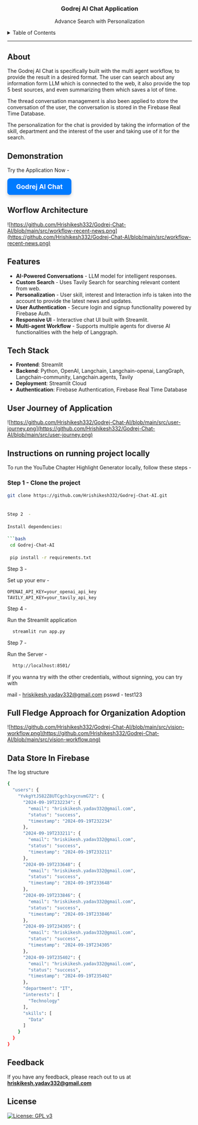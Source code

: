 <br />
<div align="center">
  <h3 align="center">Godrej AI Chat Application</h3>
  <p align="center">
    Advance Search with Personalization
  </p>
</div>

<details>
  <summary>Table of Contents</summary>
  <ol>
    <li><a href="#about">About</a></li>
    <li><a href="#features">Features</a></li>
    <li><a href="#tech-stack">Tech Stack</a></li>
    <li><a href="#instructions-on-running-project-locally">Instructions on running project locally</a></li>
    <li><a href="#usecases">Usecases</a></li>
    <li><a href="#feedback">Feedback</a></li>
  </ol>
</details>

------

## About

The Godrej AI Chat is specifically built with the multi agent workflow, to provide the result in a desired format. The user can search about any information form LLM which is connected to the web, it also provide the top 5 best sources, and even summarizing them which saves a lot of time.

The thread conversation management is also been applied to store the conversation of the user, the conversation is stored in the Firebase Real Time Database.

The personalization for the chat is provided by taking the information of the skill, department and the interest of the user and taking use of it for the search.
 

## Demonstration

Try the Application Now -

<a href="https://godrej-chat-ai.streamlit.app/" target="_blank" style="
    display: inline-block;
    padding: 12px 24px;
    font-size: 18px;
    font-weight: bold;
    color: #ffffff;
    background-color: #007bff;
    border: none;
    border-radius: 8px;
    text-align: center;
    text-decoration: none;
    box-shadow: 0 4px 8px rgba(0,0,0,0.2);
    transition: background-color 0.3s, box-shadow 0.3s;
">
    Godrej AI Chat
</a>


## Worflow Architecture

![https://github.com/Hrishikesh332/Godrej-Chat-AI/blob/main/src/workflow-recent-news.png](https://github.com/Hrishikesh332/Godrej-Chat-AI/blob/main/src/workflow-recent-news.png)


## Features

- **AI-Powered Conversations** - LLM model for intelligent responses.
- **Custom Search** - Uses Tavily Search for searching relevant content from web.
- **Personalization** - User skill, interest and Interaction info is taken into the account to provide the latest news and updates.
- **User Authentication** - Secure login and signup functionality powered by Firebase Auth.
- **Responsive UI** - Interactive chat UI built with Streamlit.
- **Multi-agent Workflow** - Supports multiple agents for diverse AI functionalities with the help of Langgraph.


## Tech Stack

- **Frontend**: Streamlit
- **Backend**: Python, OpenAI, Langchain, Langchain-openai, LangGraph, Langchain-community, Langchain.agents, Tavily
- **Deployment**: Streamlit Cloud
- **Authentication**: Firebase Authentication, Firebase Real Time Database


## User Journey of Application

![https://github.com/Hrishikesh332/Godrej-Chat-AI/blob/main/src/user-journey.png](https://github.com/Hrishikesh332/Godrej-Chat-AI/blob/main/src/user-journey.png)


## Instructions on running project locally

To run the YouTube Chapter Highlight Generator locally, follow these steps -

### Step 1 - Clone the project

```bash
git clone https://github.com/Hrishikesh332/Godrej-Chat-AI.git


Step 2  -

Install dependencies:

```bash
 cd Godrej-Chat-AI
 
 pip install -r requirements.txt
```

Step 3 - 

Set up your env -

```
OPENAI_API_KEY=your_openai_api_key
TAVILY_API_KEY=your_tavily_api_key
```


Step 4 -

Run the Streamlit application

```bash
  streamlit run app.py
```

Step 7 - 

Run the Server -

```bash
  http://localhost:8501/
```

If you wanna try with the other credentials, without signning, you can try with

mail - hriskikesh.yadav332@gmail.com
psswd - test123


## Full Fledge Approach for Organization Adoption

![https://github.com/Hrishikesh332/Godrej-Chat-AI/blob/main/src/vision-workflow.png](https://github.com/Hrishikesh332/Godrej-Chat-AI/blob/main/src/vision-workflow.png)

## Data Store In Firebase

The log structure

```bash
{
  "users": {
    "YvkgYtJ582Z8UTCgch1xycnvmG72": {
      "2024-09-19T232234": {
        "email": "hriskikesh.yadav332@gmail.com",
        "status": "success",
        "timestamp": "2024-09-19T232234"
      },
      "2024-09-19T233211": {
        "email": "hriskikesh.yadav332@gmail.com",
        "status": "success",
        "timestamp": "2024-09-19T233211"
      },
      "2024-09-19T233648": {
        "email": "hriskikesh.yadav332@gmail.com",
        "status": "success",
        "timestamp": "2024-09-19T233648"
      },
      "2024-09-19T233846": {
        "email": "hriskikesh.yadav332@gmail.com",
        "status": "success",
        "timestamp": "2024-09-19T233846"
      },
      "2024-09-19T234305": {
        "email": "hriskikesh.yadav332@gmail.com",
        "status": "success",
        "timestamp": "2024-09-19T234305"
      },
      "2024-09-19T235402": {
        "email": "hriskikesh.yadav332@gmail.com",
        "status": "success",
        "timestamp": "2024-09-19T235402"
      },
      "department": "IT",
      "interests": [
        "Technology"
      ],
      "skills": [
        "Data"
      ]
    }
  }
}
```
## Feedback

If you have any feedback, please reach out to us at **hriskikesh.yadav332@gmail.com**


## License

[![License: GPL v3](https://img.shields.io/badge/License-GPLv3-blue.svg)](https://www.gnu.org/licenses/gpl-3.0)


